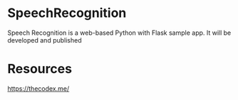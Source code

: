 # SpeechRecognition

Speech Recognition is a web-based Python with Flask sample app. It will be developed and published

# Resources

https://thecodex.me/
